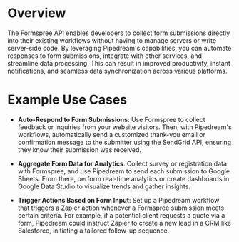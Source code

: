 # Overview

The Formspree API enables developers to collect form submissions directly into their existing workflows without having to manage servers or write server-side code. By leveraging Pipedream's capabilities, you can automate responses to form submissions, integrate with other services, and streamline data processing. This can result in improved productivity, instant notifications, and seamless data synchronization across various platforms.

# Example Use Cases

- **Auto-Respond to Form Submissions**: Use Formspree to collect feedback or inquiries from your website visitors. Then, with Pipedream's workflows, automatically send a customized thank-you email or confirmation message to the submitter using the SendGrid API, ensuring they know their submission was received.

- **Aggregate Form Data for Analytics**: Collect survey or registration data with Formspree, and use Pipedream to send each submission to Google Sheets. From there, perform real-time analytics or create dashboards in Google Data Studio to visualize trends and gather insights.

- **Trigger Actions Based on Form Input**: Set up a Pipedream workflow that triggers a Zapier action whenever a Formspree submission meets certain criteria. For example, if a potential client requests a quote via a form, Pipedream could instruct Zapier to create a new lead in a CRM like Salesforce, initiating a tailored follow-up sequence.
